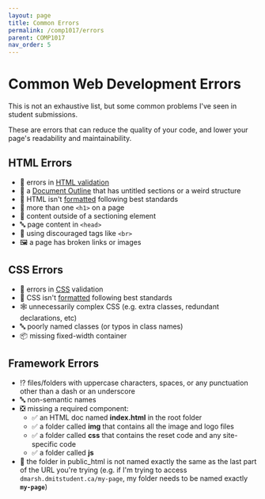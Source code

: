 ```yaml
---
layout: page
title: Common Errors
permalink: /comp1017/errors
parent: COMP1017
nav_order: 5
---
```


# Common Web Development Errors

This is not an exhaustive list, but some common problems I've seen in student submissions. 

These are errors that can reduce the quality of your code, and lower your page's readability and maintainability.


## HTML Errors
+ 🚨 errors in [HTML validation](https://validator.w3.org/) 
+ 🎋 a [Document Outline](https://gsnedders.html5.org/outliner/) that has untitled sections or a weird structure
+ 📰 HTML isn't [formatted](https://prettier.io/) following best standards
+ 🤯 more than one `<h1>` on a page
+ 🛟 content outside of a sectioning element
+ 🔤 page content in `<head>`
+ 🚫 using discouraged tags like `<br>`
+ 🖼️ a page has broken links or images

## CSS Errors
+ 🚨 errors in [CSS](https://jigsaw.w3.org/css-validator/) validation
+ 📰 CSS isn't [formatted](https://prettier.io/) following best standards
+ 🕸️ unnecessarily complex CSS (e.g. extra classes, redundant declarations, etc)
+ 🔤 poorly named classes (or typos in class names)
+ 📦 missing fixed-width container

## Framework Errors
+ ⁉️ files/folders with uppercase characters, spaces, or any punctuation other than a dash or an underscore
+ 🔤 non-semantic names
+ ❎ missing a required component:
    + ✅ an HTML doc named **index.html** in the root folder
    + ✅ a folder called **img** that contains all the image and logo files
    + ✅ a folder called **css** that contains the reset code and any site-specific code
    + ✅ a folder called **js**
+ 📁 the folder in public_html is not named exactly the same as the last part of the URL you're trying (e.g. if I'm trying to access `dmarsh.dmitstudent.ca/my-page`, my folder needs to be named exactly **`my-page`**)
